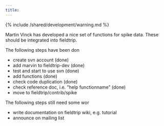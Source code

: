 ```yaml
---
title:
---
```


{% include /shared/development/warning.md %}

Martin Vinck has developed a nice set of functions for spike data. These should be integrated into fieldtrip.

The following steps have been don

*  create svn account (done)
*  add marvin to fieldtrip-dev (done)
*  test and start to use svn (done)
*  add functions (done)
*  check code duplication (done)
*  check reference doc, i.e. "help functionname" (done)
*  move to fieldtrip/contrib/spike

The following steps still need some wor

*  write documentation on fieldtrip wiki, e.g. tutorial
*  announce on mailing list
 

